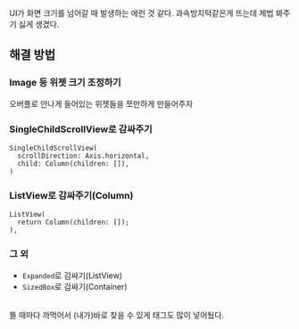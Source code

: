 <p>UI가 화면 크기를 넘어갈 때 발생하는 에런 것 같다.
과속방지턱같은게 뜨는데 제법 봐주기 싫게 생겼다.</p>
<h2 id="해결-방법">해결 방법</h2>
<h3 id="image-등-위젯-크기-조정하기">Image 등 위젯 크기 조정하기</h3>
<p>오버플로 안나게 들어있는 위젯들을 쪼만하게 만들어주자</p>
<h3 id="singlechildscrollview로-감싸주기">SingleChildScrollView로 감싸주기</h3>
<pre><code class="language-dart">SingleChildScrollView(
  scrollDirection: Axis.horizontal,
  child: Column(children: []),
)</code></pre>
<h3 id="listview로-감싸주기column">ListView로 감싸주기(Column)</h3>
<pre><code class="language-dart">ListView(
  return Column(children: []);
),</code></pre>
<h3 id="그-외">그 외</h3>
<ul>
<li><code>Expanded</code>로 감싸기(ListView)</li>
<li><code>SizedBox</code>로 감싸기(Container)</li>
</ul>
<br />
뜰 때마다 까먹어서 (내가)바로 찾을 수 있게 태그도 많이 넣어뒀다.